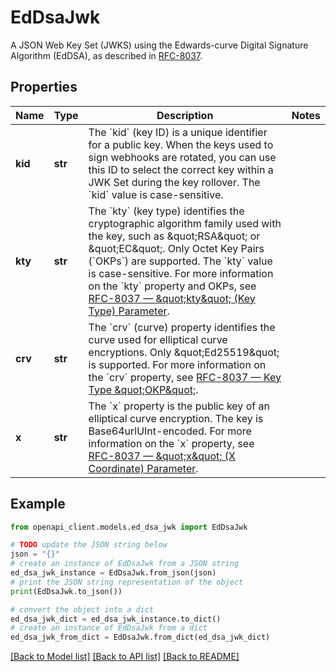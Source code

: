 # EdDsaJwk

A JSON Web Key Set (JWKS) using the Edwards-curve Digital Signature Algorithm (EdDSA), as described in [RFC-8037](https://www.rfc-editor.org/rfc/rfc8037.html#appendix-A).

## Properties

Name | Type | Description | Notes
------------ | ------------- | ------------- | -------------
**kid** | **str** | The &#x60;kid&#x60; (key ID) is a unique identifier for a public key. When the keys used to sign webhooks are rotated, you can use this ID to select the correct key within a JWK Set during the key rollover. The &#x60;kid&#x60; value is case-sensitive. | 
**kty** | **str** | The &#x60;kty&#x60; (key type) identifies the cryptographic algorithm family used with the key, such as \&quot;RSA\&quot; or \&quot;EC\&quot;. Only Octet Key Pairs (&#x60;OKPs&#x60;) are supported. The &#x60;kty&#x60; value is case-sensitive. For more information on the &#x60;kty&#x60; property and OKPs, see [RFC-8037 — \&quot;kty\&quot; (Key Type) Parameter](https://www.rfc-editor.org/rfc/rfc8037.html#section-2). | 
**crv** | **str** | The &#x60;crv&#x60; (curve) property identifies the curve used for elliptical curve encryptions. Only \&quot;Ed25519\&quot; is supported. For more information on the &#x60;crv&#x60; property, see [RFC-8037 — Key Type \&quot;OKP\&quot;](https://www.rfc-editor.org/rfc/rfc8037.html#section-2). | 
**x** | **str** | The &#x60;x&#x60; property is the public key of an elliptical curve encryption. The key is Base64urlUInt-encoded. For more information on the &#x60;x&#x60; property, see [RFC-8037 — \&quot;x\&quot; (X Coordinate) Parameter](https://www.rfc-editor.org/rfc/rfc8037#section-2). | 

## Example

```python
from openapi_client.models.ed_dsa_jwk import EdDsaJwk

# TODO update the JSON string below
json = "{}"
# create an instance of EdDsaJwk from a JSON string
ed_dsa_jwk_instance = EdDsaJwk.from_json(json)
# print the JSON string representation of the object
print(EdDsaJwk.to_json())

# convert the object into a dict
ed_dsa_jwk_dict = ed_dsa_jwk_instance.to_dict()
# create an instance of EdDsaJwk from a dict
ed_dsa_jwk_from_dict = EdDsaJwk.from_dict(ed_dsa_jwk_dict)
```
[[Back to Model list]](../README.md#documentation-for-models) [[Back to API list]](../README.md#documentation-for-api-endpoints) [[Back to README]](../README.md)


